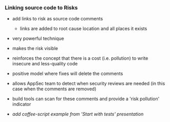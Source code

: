 ### Linking source code to Risks

* add links to risk as source code comments
  * links are added to root cause location and all places it exists
* very powerful technique
* makes the risk visible
* reinforces the concept that there is a cost (i.e. pollution) to write insecure and less-quality code
* positive model where fixes will delete the comments
* allows AppSec team to detect when security reviews are needed (in this case when the comments are removed)
* build tools can scan for these comments and provide a 'risk pollution' indicator


* _add coffee-script example from 'Start with tests' presentation_
